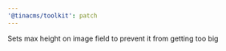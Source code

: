 ```yaml
---
'@tinacms/toolkit': patch
---
```


Sets max height on image field to prevent it from getting too big
